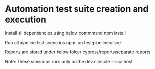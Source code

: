 # Automation test suite creation and execution 

Install all dependencies using below commmand
npm install

Run all pipeline test scenarios
npm run test:pipeline:allure

Reports are stored under below folder
cypress/reports/separate-reports


Note: These scenarios runs only on the dev console - localhost
